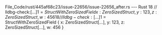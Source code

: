 File_Code/rust/445af68c23/issue-22656/issue-22656_after.rs --- Rust
18 // lldbg-check:[...]$1 = StructWithZeroSizedField { x: ZeroSizedStruct, y: 123, z: ZeroSizedStruct, w: 456 }                                              18 // lldbg-check:[...]$1 = StructWithZeroSizedField { x: ZeroSizedStruct[...], y: 123, z: ZeroSizedStruct[...], w: 456 }

